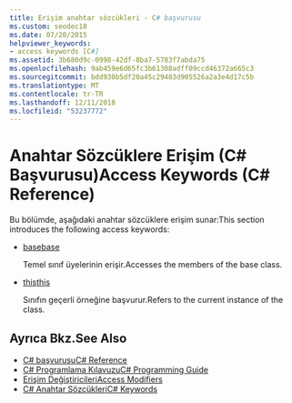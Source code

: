 ```yaml
---
title: Erişim anahtar sözcükleri - C# başvurusu
ms.custom: seodec18
ms.date: 07/20/2015
helpviewer_keywords:
- access keywords [C#]
ms.assetid: 3b680d9c-0998-42df-8ba7-5783f7abda75
ms.openlocfilehash: 9ab459e6d65fc3b61308adff09ccd46372a665c3
ms.sourcegitcommit: bdd930b5df20a45c29483d905526a2a3e4d17c5b
ms.translationtype: MT
ms.contentlocale: tr-TR
ms.lasthandoff: 12/11/2018
ms.locfileid: "53237772"
---
```

# <a name="access-keywords-c-reference"></a><span data-ttu-id="aab1e-102">Anahtar Sözcüklere Erişim (C# Başvurusu)</span><span class="sxs-lookup"><span data-stu-id="aab1e-102">Access Keywords (C# Reference)</span></span>
<span data-ttu-id="aab1e-103">Bu bölümde, aşağıdaki anahtar sözcüklere erişim sunar:</span><span class="sxs-lookup"><span data-stu-id="aab1e-103">This section introduces the following access keywords:</span></span>  
  
-   [<span data-ttu-id="aab1e-104">base</span><span class="sxs-lookup"><span data-stu-id="aab1e-104">base</span></span>](../../../csharp/language-reference/keywords/base.md)  
  
     <span data-ttu-id="aab1e-105">Temel sınıf üyelerinin erişir.</span><span class="sxs-lookup"><span data-stu-id="aab1e-105">Accesses the members of the base class.</span></span>  
  
-   [<span data-ttu-id="aab1e-106">this</span><span class="sxs-lookup"><span data-stu-id="aab1e-106">this</span></span>](../../../csharp/language-reference/keywords/this.md)  
  
     <span data-ttu-id="aab1e-107">Sınıfın geçerli örneğine başvurur.</span><span class="sxs-lookup"><span data-stu-id="aab1e-107">Refers to the current instance of the class.</span></span>  
  
## <a name="see-also"></a><span data-ttu-id="aab1e-108">Ayrıca Bkz.</span><span class="sxs-lookup"><span data-stu-id="aab1e-108">See Also</span></span>  

- [<span data-ttu-id="aab1e-109">C# başvurusu</span><span class="sxs-lookup"><span data-stu-id="aab1e-109">C# Reference</span></span>](../../../csharp/language-reference/index.md)  
- [<span data-ttu-id="aab1e-110">C# Programlama Kılavuzu</span><span class="sxs-lookup"><span data-stu-id="aab1e-110">C# Programming Guide</span></span>](../../../csharp/programming-guide/index.md)  
- [<span data-ttu-id="aab1e-111">Erişim Değiştiricileri</span><span class="sxs-lookup"><span data-stu-id="aab1e-111">Access Modifiers</span></span>](../../../csharp/language-reference/keywords/access-modifiers.md)  
- [<span data-ttu-id="aab1e-112">C# Anahtar Sözcükleri</span><span class="sxs-lookup"><span data-stu-id="aab1e-112">C# Keywords</span></span>](../../../csharp/language-reference/keywords/index.md)
